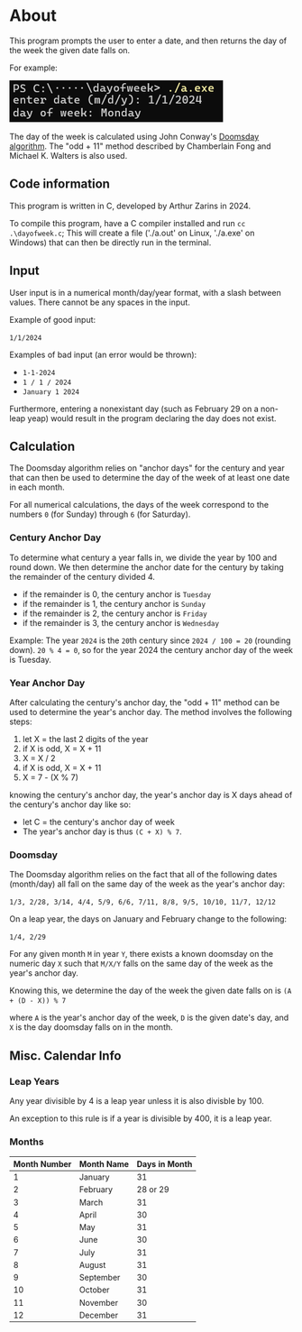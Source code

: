 # About

This program prompts the user to enter a date, and then returns the day of the week the given date falls on.

For example:

![User input of "1/1/2024" results in an output of "day of week: Monday"](./output.png)

The day of the week is calculated using John Conway's [Doomsday algorithm](https://en.wikipedia.org/wiki/Doomsday_rule). The "odd + 11" method described by Chamberlain Fong and Michael K. Walters is also used.

## Code information

This program is written in C, developed by Arthur Zarins in 2024.

To compile this program, have a C compiler installed and run `cc .\dayofweek.c`; This will create a file ('./a.out' on Linux, './a.exe' on Windows) that can then be directly run in the terminal.

## Input

User input is in a numerical month/day/year format, with a slash between values. There cannot be any spaces in the input.

Example of good input:

`1/1/2024`

Examples of bad input (an error would be thrown):

- `1-1-2024`
- `1 / 1 / 2024`
- `January 1 2024`

Furthermore, entering a nonexistant day (such as February 29 on a non-leap yeap) would result in the program declaring the day does not exist.

## Calculation

The Doomsday algorithm relies on "anchor days" for the century and year that can then be used to determine the day of the week of at least one date in each month.

For all numerical calculations, the days of the week correspond to the numbers `0` (for Sunday) through `6` (for Saturday).

### Century Anchor Day

To determine what century a year falls in, we divide the year by 100 and round down. We then determine the anchor date for the century by taking the remainder of the century divided 4.
- if the remainder is 0, the century anchor is `Tuesday`
- if the remainder is 1, the century anchor is `Sunday`
- if the remainder is 2, the century anchor is `Friday`
- if the remainder is 3, the century anchor is `Wednesday`

Example: The year `2024` is the `20`th century since `2024 / 100 = 20` (rounding down). `20 % 4 = 0`, so for the year 2024 the century anchor day of the week is Tuesday.

### Year Anchor Day

After calculating the century's anchor day, the "odd + 11" method can be used to determine the year's anchor day. The method involves the following steps:

1. let X = the last 2 digits of the year
2. if X is odd, X = X + 11
3. X = X / 2
4. if X is odd, X = X + 11
5. X = 7 - (X % 7)

knowing the century's anchor day, the year's anchor day is X days ahead of the century's anchor day like so:

- let C = the century's anchor day of week
- The year's anchor day is thus `(C + X) % 7`.

### Doomsday

The Doomsday algorithm relies on the fact that all of the following dates (month/day) all fall on the same day of the week as the year's anchor day:

`1/3, 2/28, 3/14, 4/4, 5/9, 6/6, 7/11, 8/8, 9/5, 10/10, 11/7, 12/12`

On a leap year, the days on January and February change to the following: 

`1/4, 2/29`

For any given month `M` in year `Y`, there exists a known doomsday on the numeric day `X` such that `M/X/Y` falls on the same day of the week as the year's anchor day.

Knowing this, we determine the day of the week the given date falls on is `(A + (D - X)) % 7`

where `A` is the year's anchor day of the week, `D` is the given date's day, and `X` is the day doomsday falls on in the month.

## Misc. Calendar Info

### Leap Years

Any year divisible by 4 is a leap year unless it is also divisble by 100.

An exception to this rule is if a year is divisible by 400, it is a leap year.

### Months

| Month Number | Month Name | Days in Month |
| ---| -------- | --- |
| 1  | January  | 31 |
| 2  | February | 28 or 29|
| 3  | March    | 31 |
| 4  | April    | 30 |
| 5  | May      | 31 |
| 6  | June     | 30 |
| 7  | July     | 31 |
| 8  | August   | 31 |
| 9  | September| 30 |
| 10 | October  | 31 |
| 11 | November | 30 |
| 12 | December | 31 |
